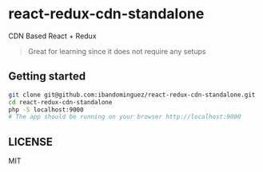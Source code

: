 # react-redux-cdn-standalone

CDN Based React + Redux

> Great for learning since it does not require any setups

## Getting started

```sh
git clone git@github.com:ibandominguez/react-redux-cdn-standalone.git
cd react-redux-cdn-standalone
php -S localhost:9000
# The app should be running on your browser http://localhost:9000
```

## LICENSE

MIT
